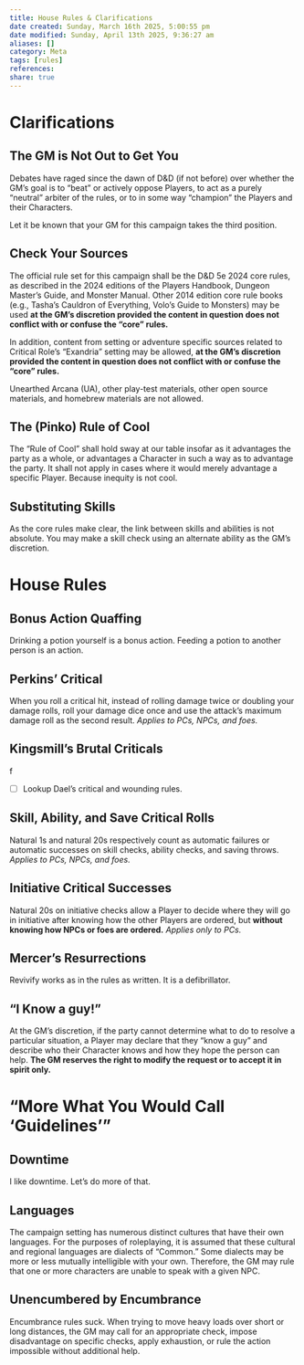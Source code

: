 ```yaml
---
title: House Rules & Clarifications
date created: Sunday, March 16th 2025, 5:00:55 pm
date modified: Sunday, April 13th 2025, 9:36:27 am
aliases: []
category: Meta
tags: [rules]
references: 
share: true
---
```


# Clarifications

## The GM is Not Out to Get You

Debates have raged since the dawn of D&D (if not before) over whether the GM’s goal is to “beat” or actively oppose Players, to act as a purely “neutral” arbiter of the rules, or to in some way “champion” the Players and their Characters.

Let it be known that your GM for this campaign takes the third position.

## Check Your Sources

The official rule set for this campaign shall be the D&D 5e 2024 core rules, as described in the 2024 editions of the Players Handbook, Dungeon Master’s Guide, and Monster Manual. Other 2014 edition core rule books (e.g., Tasha’s Cauldron of Everything, Volo’s Guide to Monsters) may be used **at the GM’s discretion provided the content in question does not conflict with or confuse the “core” rules.**

In addition, content from setting or adventure specific sources related to Critical Role’s “Exandria” setting may be allowed, **at the GM’s discretion provided the content in question does not conflict with or confuse the “core” rules.**

Unearthed Arcana (UA), other play-test materials, other open source materials, and homebrew materials are not allowed.

## The (Pinko) Rule of Cool

The “Rule of Cool” shall hold sway at our table insofar as it advantages the party as a whole, or advantages a Character in such a way as to advantage the party. It shall not apply in cases where it would merely advantage a specific Player. Because inequity is not cool.

## Substituting Skills

As the core rules make clear, the link between skills and abilities is not absolute. You may make a skill check using an alternate ability as the GM’s discretion.

# House Rules

## Bonus Action Quaffing

Drinking a potion yourself is a bonus action. Feeding a potion to another person is an action.

## Perkins’ Critical

When you roll a critical hit, instead of rolling damage twice or doubling your damage rolls, roll your damage dice once and use the attack’s maximum damage roll as the second result. *Applies to PCs, NPCs, and foes.*

## Kingsmill’s Brutal Criticals

f

- [ ] Lookup Dael’s critical and wounding rules.

## Skill, Ability, and Save Critical Rolls

Natural 1s and natural 20s respectively count as automatic failures or automatic successes on skill checks, ability checks, and saving throws. *Applies to PCs, NPCs, and foes.*

## Initiative Critical Successes

Natural 20s on initiative checks allow a Player to decide where they will go in initiative after knowing how the other Players are ordered, but **without knowing how NPCs or foes are ordered.** *Applies only to PCs.*

## Mercer’s Resurrections

Revivify works as in the rules as written. It is a defibrillator.

## “I Know a guy!”

At the GM’s discretion, if the party cannot determine what to do to resolve a particular situation, a Player may declare that they “know a guy” and describe who their Character knows and how they hope the person can help. **The GM reserves the right to modify the request or to accept it in spirit only.**

# “More What You Would Call ‘Guidelines’”

## Downtime

I like downtime. Let’s do more of that.

## Languages

The campaign setting has numerous distinct cultures that have their own languages. For the purposes of roleplaying, it is assumed that these cultural and regional languages are dialects of “Common.” Some dialects may be more or less mutually intelligible with your own. Therefore, the GM may rule that one or more characters are unable to speak with a given NPC.

## Unencumbered by Encumbrance

Encumbrance rules suck. When trying to move heavy loads over short or long distances, the GM may call for an appropriate check, impose disadvantage on specific checks, apply exhaustion, or rule the action impossible without additional help.
